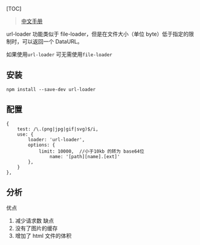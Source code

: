 [TOC]
> [中文手册](https://webpack.docschina.org/loaders/url-loader/)

url-loader 功能类似于 file-loader，但是在文件大小（单位 byte）低于指定的限制时，可以返回一个 DataURL。

如果使用`url-loader` 可无需使用`file-loader`


## 安装
`npm install --save-dev url-loader`

## 配置

```
{
    test: /\.(png|jpg|gif|svg)$/i,
    use: {
        loader: 'url-loader',
        options: {
            limit: 10000,  //小于10kb 的转为 base64位
                name: '[path][name].[ext]'
        },
    }
},
```
## 分析
优点
1. 减少请求数
缺点
1. 没有了图片的缓存
2. 增加了 html 文件的体积

